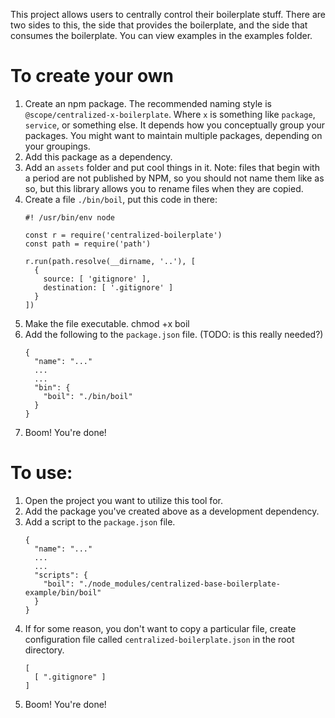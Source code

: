 This project allows users to centrally control their boilerplate stuff. There are two sides to this, the side that provides the boilerplate, and the side that consumes the boilerplate. You can view examples in the examples folder.

#  To create your own

1. Create an npm package. The recommended naming style is `@scope/centralized-x-boilerplate`. Where `x` is something like `package`, `service`, or something else. It depends how you conceptually group your packages. You might want to maintain multiple packages, depending on your groupings.
1. Add this package as a dependency.
1. Add an `assets` folder and put cool things in it. Note: files that begin with a period are not published by NPM, so you should not name them like as so, but this library allows you to rename files when they are copied.
1. Create a file `./bin/boil`, put this code in there:
    ```
    #! /usr/bin/env node

    const r = require('centralized-boilerplate')
    const path = require('path')

    r.run(path.resolve(__dirname, '..'), [
      {
        source: [ 'gitignore' ],
        destination: [ '.gitignore' ]
      }
    ])
    ```
1. Make the file executable. chmod +x boil
1. Add the following to the `package.json` file. (TODO: is this really needed?)
    ```
    {
      "name": "..."
      ...
      ...
      "bin": {
        "boil": "./bin/boil"
      }
    }
    ```
1. Boom! You're done!

# To use:

1. Open the project you want to utilize this tool for.
1. Add the package you've created above as a development dependency.
1. Add a script to the `package.json` file.
    ```
    {
      "name": "..."
      ...
      ...
      "scripts": {
        "boil": "./node_modules/centralized-base-boilerplate-example/bin/boil"
      }
    }
    ```
1. If for some reason, you don't want to copy a particular file, create configuration file called `centralized-boilerplate.json` in the root directory.
    ```
    [
      [ ".gitignore" ]
    ]
    ```
1. Boom! You're done!
